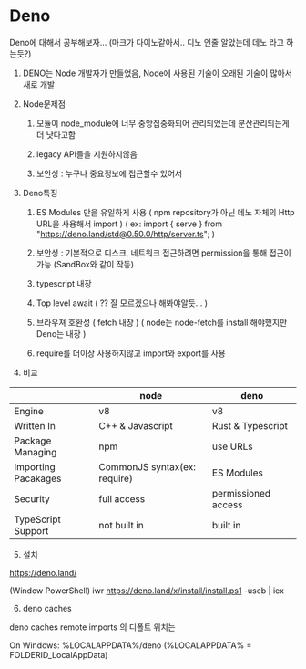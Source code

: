 # Deno
Deno에 대해서 공부해보자... (마크가 다이노같아서.. 디노 인줄 알았는데 데노 라고 하는듯?)

1. DENO는 Node 개발자가 만들었음, Node에 사용된 기술이 오래된 기술이 많아서 새로 개발

2. Node문제점

	1. 모듈이 node_module에 너무 중앙집중화되어 관리되었는데 분산관리되는게 더 낫다고함

	2. legacy API들을 지원하지않음

	3. 보안성 : 누구나 중요정보에 접근할수 있어서

3. Deno특징

	1. ES Modules 만을 유일하게 사용 
	( npm repository가 아닌 데노 자체의 Http URL을 사용해서 import )
	( ex: import { serve } from "https://deno.land/std@0.50.0/http/server.ts"; )

	2. 보안성 : 기본적으로 디스크, 네트워크 접근하려면 permission을 통해 접근이 가능
	(SandBox와 같이 작동)
	
	3. typescript 내장

	4. Top level await ( ?? 잘 모르겠으나 해봐야알듯... )

	5. 브라우져 호환성 ( fetch 내장 ) 
	( node는 node-fetch를 install 해야했지만 Deno는 내장 )

	6. require를 더이상 사용하지않고 import와 export를 사용

4. 비교 

||node|deno|
|------|---|---|
|Engine|v8|v8|
|Written In|C++ & Javascript|Rust & Typescript|
|Package Managing|npm|use URLs|
|Importing Pacakages|CommonJS syntax(ex: require)|ES Modules|
|Security|full access|permissioned access|
|TypeScript Support|not built in|built in| 		


5. 설치 

https://deno.land/

(Window PowerShell) 
iwr https://deno.land/x/install/install.ps1 -useb | iex


6. deno caches 

deno caches remote imports 의 디폴트 위치는

On Windows: %LOCALAPPDATA%/deno (%LOCALAPPDATA% = FOLDERID_LocalAppData)


